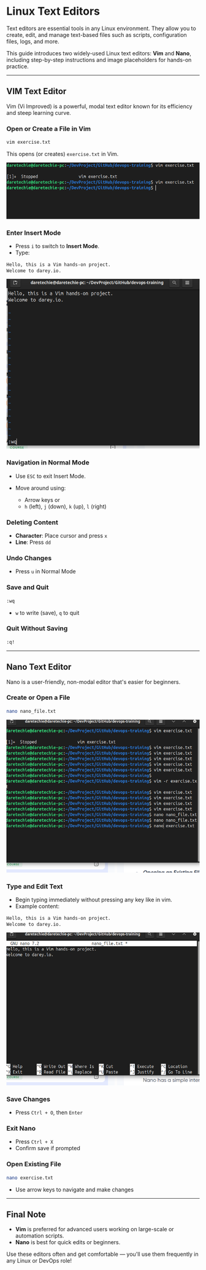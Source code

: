 # Linux Text Editors

Text editors are essential tools in any Linux environment. They allow you to create, edit, and manage text-based files such as scripts, configuration files, logs, and more.

This guide introduces two widely-used Linux text editors: **Vim** and **Nano**, including step-by-step instructions and image placeholders for hands-on practice.

---

## VIM Text Editor

Vim (Vi Improved) is a powerful, modal text editor known for its efficiency and steep learning curve.

### **Open or Create a File in Vim**

```sh
vim exercise.txt
```

This opens (or creates) `exercise.txt` in Vim.

![Open Vim Editor](img/img1.png)

### **Enter Insert Mode**

- Press `i` to switch to **Insert Mode**.
- Type:

```text
Hello, this is a Vim hands-on project.
Welcome to darey.io.
```

![Insert Text in Vim](img/img2.png)

### **Navigation in Normal Mode**

- Use `ESC` to exit Insert Mode.
- Move around using:

  - Arrow keys or
  - `h` (left), `j` (down), `k` (up), `l` (right)

### **Deleting Content**

- **Character**: Place cursor and press `x`
- **Line**: Press `dd`

### **Undo Changes**

- Press `u` in Normal Mode

### **Save and Quit**

```sh
:wq
```

- `w` to write (save), `q` to quit

### **Quit Without Saving**

```sh
:q!
```

---

## Nano Text Editor

Nano is a user-friendly, non-modal editor that's easier for beginners.

### **Create or Open a File**

```sh
nano nano_file.txt
```

![Open Nano Editor](img/img4.png)

### **Type and Edit Text**

- Begin typing immediately without pressing any key like in vim.
- Example content:

```text
Hello, this is a Vim hands-on project.
Welcome to darey.io.
```

![Insert Text in Nano](img/img3.png)

### **Save Changes**

- Press `Ctrl + O`, then `Enter`

### **Exit Nano**

- Press `Ctrl + X`
- Confirm save if prompted

### **Open Existing File**

```sh
nano exercise.txt
```

- Use arrow keys to navigate and make changes

---

## Final Note

- **Vim** is preferred for advanced users working on large-scale or automation scripts.
- **Nano** is best for quick edits or beginners.

Use these editors often and get comfortable — you'll use them frequently in any Linux or DevOps role!

